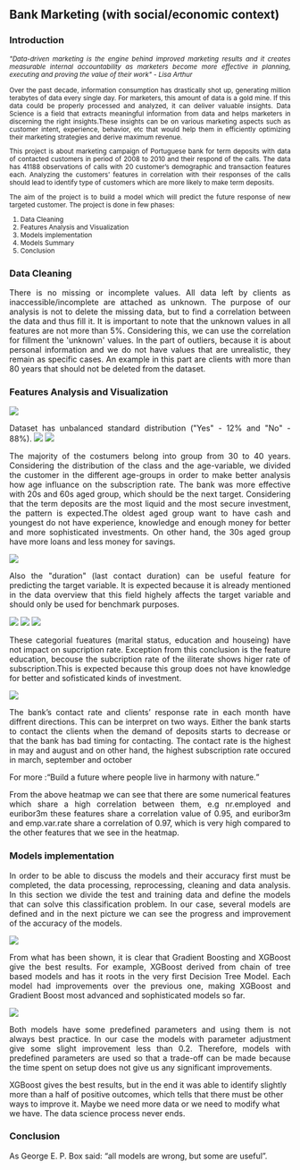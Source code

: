 <!DOCTYPE html>
<html>
 <head>
  <style>
    p {
      text-align: justify;
      text-justify: inter-word;
    }
  </style>
 </head>
<body>

<h2>Bank Marketing (with social/economic context)</h2>

<h3>Introduction </h3>

<small><p>
 <i>"Data-driven marketing is the engine behind improved marketing results and it creates measurable internal accountability as marketers become more effective in planning, executing and proving the value of their work" - Lisa Arthur </i>
 
Over the past decade, information consumption has drastically shot up, generating million terabytes of data every single day. For marketers, this amount of data is a gold mine. If this data could be properly processed and analyzed, it can deliver valuable insights. Data Science is a field that extracts meaningful information from data and helps marketers in discerning the right insights.These insights can be on various marketing aspects such as customer intent, experience, behavior, etc that would help them in efficiently optimizing their marketing strategies and derive maximum revenue.</p>

<p style="text-align: justify;">This project is about marketing campaign of Portuguese bank for term deposits with data of contacted customers in period of 2008 to 2010 and their respond of the calls. The data has 41188 observations of calls with 20 customer’s demographic and transaction features each. Analyzing the customers’ features in correlation with their responses of the calls should lead to identify type of customers which are more likely to make term deposits.

The aim of the project is to build a model which will predict the future response of new targeted customer.
The project is done in few phases:
<ol>
 <li>Data Cleaning</li>
 <li>Features Analysis and Visualization</li>
 <li>Models implementation</li>
 <li>Models Summary</li>
 <li>Conclusion</li>
</ol>
 
</small></p>

<h3>Data Cleaning</h3>

<p>There is no missing or incomplete values. All data left by clients as inaccessible/incomplete are attached as unknown.
The purpose of our analysis is not to delete the missing data, but to find a correlation between the data and thus fill it.
It is important to note that the unknown values in all features are not more than 5%. Considering this, we can use the correlation for fillment the 'unknown' values.
In the part of outliers, because it is about personal information and we do not have values that are unrealistic, they remain as specific cases. An example in this part are clients with more than 80 years that should not be deleted from the dataset.</p>

<h3>Features Analysis and Visualization</h3>

<img src="https://lh3.google.com/u/0/d/1I6W7L7oIjdfrJ8Rcvj6OowPlqW7iNBQI=w1920-h942-iv1">

<p> Dataset has unbalanced standard distribution ("Yes" - 12% and "No" - 88%). 
 
<img src="https://lh3.google.com/u/0/d/1d_LwKTEc9rfZ-GnhvFDvK1m2D-HgfMzG=w1920-h942-iv1">

<img src="https://lh3.google.com/u/0/d/1lymS-yvMO1Va1kdbwkniHiHWdxoY82wE=w1920-h942-iv1">
 
<p>The majority of the costumers belong into group from 30 to 40 years. Considering the distribution of the class and the age-variable, we divided the customer in the different age-groups in order to make better analysis how age influance on the subscription rate. 
The bank was more effective with 20s and 60s aged group, which should be the next target. Considering that the term deposits are the most liquid and the most secure investment, the pattern is expected.The oldest aged group want to have cash and youngest do not have experience, knowledge and enough money for better and more sophisticated investments. On other hand, the 30s aged group have more loans and less money for savings.</p>

<img src="https://lh3.google.com/u/0/d/1KXs6s4FfCzqgC4xxrsZ1Bott8gtuWKBn=w1920-h942-iv1"> 

<p> Also the "duration" (last contact duration) can be useful feature for predicting the target variable. It is expected because it is already mentioned in the data overview that this field highely affects the target variable and should only be used for benchmark purposes.</p>

<img src="https://lh3.google.com/u/0/d/1Cm9MhR5ZBBP9_Dp7HLddDk4nrshDP290=w1920-h942-iv1">
<img src="https://lh3.google.com/u/0/d/1Xmmq9NwBWtymZ-2YQUJJ64GcslkWWr16=w1920-h942-iv1">
<img src="https://lh3.google.com/u/0/d/1KuGUPE-v1HRS9L3g4mlJf0J9INrMWCjd=w1920-h942-iv1">

<p>These categorial fueatures (marital status, education and houseing) have not impact on supcription rate. Exception from this conclusion is the feature education, becouse the subcription rate of the iliterate shows higer rate of subscription.This is expected because this group does not have knowledge for better and sofisticated kinds of investment. <p>

<img src="https://lh3.google.com/u/0/d/1J0AKKl5aUY-XMMvUrftqx1A2K5JYfipu=w1920-h942-iv1">

<p>The bank’s contact rate and clients’ response rate in each month have diffrent directions. This can be interpret on two ways. Either the bank starts to contact the clients when the demand of deposits starts to decrease or that the bank has bad timing for contacting. The contact rate is the highest in may and august and on other hand, the highest subscription rate occured in march, september and october</p> 

<p>For more :<q>Build a future where people live in harmony with nature.</q></p>

<p>From the above heatmap we can see that there are some numerical features which share a high correlation between them, e.g nr.employed and euribor3m these features share a correlation value of 0.95, and euribor3m and emp.var.rate share a correlation of 0.97, which is very high compared to the other features that we see in the heatmap.

<h3> Models implementation </h3>

<p>In order to be able to discuss the models and their accuracy first must be completed, the data processing, reprocessing, cleaning and data analysis. In this section we divide the test and training data and define the models that can solve this classification problem.
In our case, several models are defined and in the next picture we can see the progress and improvement of the accuracy of the models.</p>

<img src="https://lh3.google.com/u/0/d/1uEiGqGwaOjXf0FyL1xb8-bYf3EyGcmge=w1920-h942-iv1">
 
<p>From what has been shown, it is clear that Gradient Boosting and XGBoost give the best results. For example, XGBoost derived from chain of tree based models and has it roots in the very first Decision Tree Model. Each model had improvements over the previous one, making XGBoost and Gradient Boost most advanced and sophisticated models so far.</p>

<img src=" https://lh3.google.com/u/0/d/1Xq_gkHyeas6PuO6Qnjz8bzLLOLKH2naX=w1920-h942-iv1">

<p>Both models have some predefined parameters and using them is not always best practice.
In our case the models with parameter adjustment give some slight improvement less than 0.2. Therefore, models with predefined parameters are used so that a trade-off can be made because the time spent on setup does not give us any significant improvements.</p>


</p>XGBoost gives the best results, but in the end it was able to identify slightly more than a half of positive outcomes, which tells that there must be other ways to improve it. Maybe we need more data or we need to modify what we have. The data science process never ends.</p>



<h3>Conclusion</h3>


<p>As George E. P. Box said: “all models are wrong, but some are useful”.</p>

  
</body>
</html>
